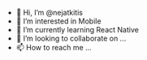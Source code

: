 - 👋 Hi, I’m @nejatkitis
- 👀 I’m interested in Mobile
- 🌱 I’m currently learning React Native
- 💞️ I’m looking to collaborate on ...
- 📫 How to reach me ...

<!---
nejatkitis/nejatkitis is a ✨ special ✨ repository because its `README.md` (this file) appears on your GitHub profile.
You can click the Preview link to take a look at your changes.
--->
